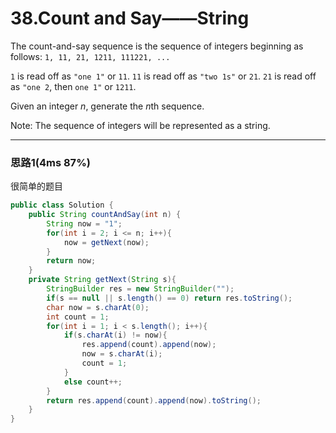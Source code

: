 # 38.Count and Say——String

The count-and-say sequence is the sequence of integers beginning as follows:
`1, 11, 21, 1211, 111221, ...`

`1` is read off as `"one 1"` or `11`.
`11` is read off as `"two 1s"` or `21`.
`21` is read off as `"one 2`, then `one 1"` or `1211`.

Given an integer *n*, generate the *n*th sequence.

Note: The sequence of integers will be represented as a string.

---

### 思路1(4ms 87%)

很简单的题目

```java
public class Solution {
    public String countAndSay(int n) {
        String now = "1";
        for(int i = 2; i <= n; i++){
            now = getNext(now);
        }
        return now;
    }
    private String getNext(String s){
        StringBuilder res = new StringBuilder("");
        if(s == null || s.length() == 0) return res.toString();
        char now = s.charAt(0);
        int count = 1;
        for(int i = 1; i < s.length(); i++){
            if(s.charAt(i) != now){
                res.append(count).append(now);
                now = s.charAt(i);
                count = 1;
            }
            else count++;
        }
        return res.append(count).append(now).toString();
    }
}
```

